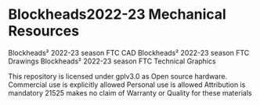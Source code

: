 # Blockheads2022-23 Mechanical Resources
Blockheads² 2022-23 season FTC CAD
Blockheads² 2022-23 season FTC Drawings
Blockheads² 2022-23 season FTC Technical Graphics 

This repository is licensed under gplv3.0 as Open source hardware. 
Commercial use is explicitly allowed
Personal use is allowed
Attribution is mandatory
21525 makes no claim of Warranty or Quality for these materials



